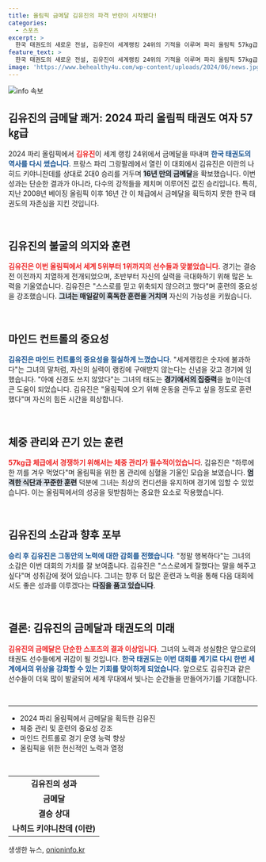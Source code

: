 ```yaml
---
title: 올림픽 금메달 김유진의 파격 반란이 시작됐다!
categories:
  - 스포츠
excerpt: >
  한국 태권도의 새로운 전설, 김유진이 세계랭킹 24위의 기적을 이루며 파리 올림픽 57kg급 금메달을 쟁취했다! 16년 만의 쾌거, 그녀의 도전과 열정을 만나보세요!
feature_text: >
  한국 태권도의 새로운 전설, 김유진이 세계랭킹 24위의 기적을 이루며 파리 올림픽 57kg급 금메달을 쟁취했다! 16년 만의 쾌거, 그녀의 도전과 열정을 만나보세요!
image: 'https://www.behealthy4u.com/wp-content/uploads/2024/06/news.jpg'
---
```


<p><img src="https://www.behealthy4u.com/wp-content/uploads/2024/06/news.jpg" alt="info 속보" /></p>

<h2 data-ke-size="size26">김유진의 금메달 쾌거: 2024 파리 올림픽 태권도 여자 57㎏급</h2>

<p data-ke-size="size16">2024 파리 올림픽에서 <b><span style="color: #ee2323;">김유진</span></b>이 세계 랭킹 24위에서 금메달을 따내며 <b><span style="color: #1a5490;">한국 태권도의 역사를 다시 썼습니다</span></b>. 프랑스 파리 그랑팔레에서 열린 이 대회에서 김유진은 이란의 나히드 키야니찬데를 상대로 2대0 승리를 거두며 <b><span style="background-color: #21538527;">16년 만의 금메달</span></b>을 확보했습니다. 이번 성과는 단순한 결과가 아니라, 다수의 강적들을 제치며 이루어진 값진 승리입니다. 특히, 지난 2008년 베이징 올림픽 이후 16년 간 이 체급에서 금메달을 획득하지 못한 한국 태권도의 자존심을 지킨 것입니다.</p>

<p data-ke-size="size16">&nbsp;</p>

<h2 data-ke-size="size26">김유진의 불굴의 의지와 훈련</h2>

<p data-ke-size="size16"><b><span style="color: #ee2323;">김유진은 이번 올림픽에서 세계 5위부터 1위까지의 선수들과 맞붙었습니다</span></b>. 경기는 결승전 이전까지 치열하게 전개되었으며, 초반부터 자신의 실력을 극대화하기 위해 많은 노력을 기울였습니다. 김유진은 "스스로를 믿고 위축되지 않으려고 했다"며 훈련의 중요성을 강조했습니다. <b><span style="background-color: #21538527;">그녀는 매일같이 혹독한 훈련을 거치며</span></b> 자신의 가능성을 키웠습니다.</p>

<p data-ke-size="size16">&nbsp;</p>

<h2 data-ke-size="size26">마인드 컨트롤의 중요성</h2>

<p data-ke-size="size16"><b><span style="color: #1a5490;">김유진은 마인드 컨트롤의 중요성을 절실하게 느꼈습니다</span></b>. "세계랭킹은 숫자에 불과하다"는 그녀의 말처럼, 자신의 실력이 랭킹에 구애받지 않는다는 신념을 갖고 경기에 임했습니다. "아예 신경도 쓰지 않았다"는 그녀의 태도는 <b><span style="background-color: #21538527;">경기에서의 집중력</span></b>을 높이는데 큰 도움이 되었습니다. 김유진은 "올림픽에 오기 위해 운동을 관두고 싶을 정도로 훈련했다"며 자신의 힘든 시간을 회상합니다.</p>

<p data-ke-size="size16">&nbsp;</p>

<h2 data-ke-size="size26">체중 관리와 끈기 있는 훈련</h2>

<p data-ke-size="size16"><b><span style="color: #ee2323;">57kg급 체급에서 경쟁하기 위해서는 체중 관리가 필수적이었습니다</span></b>. 김유진은 "하루에 한 끼를 겨우 먹었다"며 올림픽을 위한 몸 관리에 심혈을 기울인 모습을 보였습니다. <b><span style="background-color: #21538527;">엄격한 식단과 꾸준한 훈련</span></b> 덕분에 그녀는 최상의 컨디션을 유지하며 경기에 임할 수 있었습니다. 이는 올림픽에서의 성공을 뒷받침하는 중요한 요소로 작용했습니다.</p>

<p data-ke-size="size16">&nbsp;</p>

<h2 data-ke-size="size26">김유진의 소감과 향후 포부</h2>

<p data-ke-size="size16"><b><span style="color: #1a5490;">승리 후 김유진은 그동안의 노력에 대한 감회를 전했습니다</span></b>. "정말 행복하다"는 그녀의 소감은 이번 대회의 가치를 잘 보여줍니다. 김유진은 "스스로에게 잘했다는 말을 해주고 싶다"며 성취감에 젖어 있습니다. 그녀는 향후 더 많은 훈련과 노력을 통해 다음 대회에서도 좋은 성과를 이루겠다는 <b><span style="background-color: #21538527;">다짐을 품고 있습니다</span></b>.</p>

<p data-ke-size="size16">&nbsp;</p>

<h2 data-ke-size="size26">결론: 김유진의 금메달과 태권도의 미래</h2>

<p data-ke-size="size16"><b><span style="color: #ee2323;">김유진의 금메달은 단순한 스포츠의 결과 이상입니다</span></b>. 그녀의 노력과 성실함은 앞으로의 태권도 선수들에게 귀감이 될 것입니다. <b><span style="color: #1a5490;">한국 태권도는 이번 대회를 계기로 다시 한번 세계에서의 위상을 강화할 수 있는 기회를 맞이하게 되었습니다</span></b>. 앞으로도 김유진과 같은 선수들이 더욱 많이 발굴되어 세계 무대에서 빛나는 순간들을 만들어가기를 기대합니다.</p>

<p data-ke-size="size16">&nbsp;</p>

<hr>

<ul>
    <li>2024 파리 올림픽에서 금메달을 획득한 김유진</li>
    <li>체중 관리 및 훈련의 중요성 강조</li>
    <li>마인드 컨트롤로 경기 운영 능력 향상</li>
    <li>올림픽을 위한 헌신적인 노력과 열정</li>
</ul>

<p data-ke-size="size16">&nbsp;</p>

<table style="width: 100%;">
    <tr>
        <td style="text-align: center; height: 17px;"><b>김유진의 성과</b></td>
    </tr>
    <tr>
        <td style="text-align: center; height: 17px;"><b>금메달</b></td>
    </tr>
    <tr>
        <td style="text-align: center; height: 17px;"><b>결승 상대</b></td>
    </tr>
    <tr>
        <td style="text-align: center; height: 17px;"><b>나히드 키야니찬데 (이란)</b></td>
    </tr>
</table>

<p data-ke-size="size16"></p>
생생한 뉴스, <a href="https://onioninfo.kr" rel="dofollow">onioninfo.kr</a>


